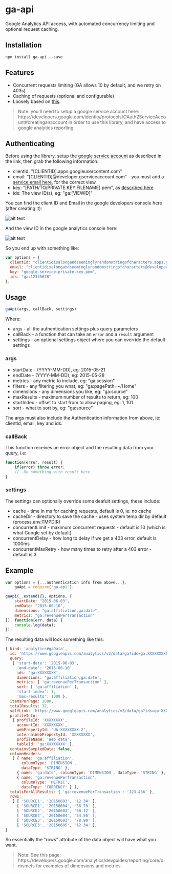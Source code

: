 # ga-api

Google Analytics API access, with automated concurrency limiting and optional request caching.

## Installation

```
npm install ga-api --save
```

## Features

* Concurrent requests limiting (GA allows 10 by default, and we retry on 403s)
* Caching of requests (optional and configurable)
* Loosely based on [this](https://www.npmjs.com/package/ga-analytics).

<blockquote>
	Note: you'll need to setup a google service account here:
	https://developers.google.com/identity/protocols/OAuth2ServiceAccount#creatinganaccount
	in order to use this library, and have access to google analytics reporting.
</blockquote>

## Authenticating

Before using the library, setup the [google service account](https://developers.google.com/identity/protocols/OAuth2ServiceAccount#creatinganaccount) as described in the link, then grab the following information:

* clientId: "[CLIENTID].apps.googleusercontent.com"
* email: "[CLIENTID]@developer.gserviceaccount.com" - you must add a [service email here](https://www.google.com/analytics/web/), for the correct view.
* key: "[PATH/TO/PRIVATE.KEY.FILENAME].pem", as [described here](https://www.npmjs.com/package/ga-analytics)
* ids: The view ID(s), eg: "ga:[VIEWID]"

You can find the client ID and Email in the google developers console here (after creating it):

![alt text](https://raw.githubusercontent.com/jsguy/ga-api/master/instructions/clientid.jpg "Client ID and email")

And the view ID in the google analytics console here:

![alt text](https://raw.githubusercontent.com/jsguy/ga-api/master/instructions/viewid.jpg "View ID")

So you end up with something like:

```javascript
var options = {
  clientId: "clientidisalongandseeminglyrandomstringofcharacters.apps.googleusercontent.com",
  email: "clientidisalongandseeminglyrandomstringofcharacters@developer.gserviceaccount.com",
  key: "google-service-private-key.pem",
  ids: "ga:12345678"
};
```

## Usage

```javascript
gaApi(args, callBack, settings)
```

Where:

* args - all the authentication settings plus query parameters
* callBack - a function that can take an `error` and a `result` argument
* settings - an optional settings object where you can override the default settings


### args

* startDate - (YYYY-MM-DD), eg: 2015-05-21
* endDate - (YYYY-MM-DD), eg: 2015-05-28
* metrics - any metric to include, eg: "ga:session"
* filters - any filtering you wnat, eg: "ga:pagePath=~/Home"
* dimensions - any dimensions you like, eg: "ga:source"
* maxResults - maximum number of results to return, eg: 100
* startIndex - offset to start from to allow paging, eg: 1, 101
* sort - what to sort by, eg: "ga:source"

The args must also include the Authentication information from above, ie: clientId, email, key and ids.


### callBack

This function receives an error object and the resulting data from your query, i.e:

```javascript
function(error, result) {
    if(error) throw error;
    //	Do something with result here
}
```

### settings

The settings can optionally override some deafult settings, these include:

* cache - time in ms for caching requests, default is 0, ie: no cache
* cacheDir - directory to save the cache - uses system temp dir by default (process.env.TMPDIR)
* concurrentLimit - maximum concurrent requests - default is 10 (which is what Google set by default)
* concurrentDelay - how long to delay if we get a 403 error, default is 1000ms
* concurrentMaxRetry - how many times to retry after a 403 error - default is 3


## Example

```javascript
var options = {...authentication info from above...},
	gaApi = require('ga-api');

gaApi(_.extend({}, options, {
	startDate: "2015-06-03",
	endDate: "2015-06-10",
	dimensions: "ga:affiliation,ga:date",
	metrics: "ga:revenuePerTransaction"
}), function(err, data) {
	console.log(data);
});
```

The resulting data will look something like this:

```javascript
{ kind: 'analytics#gaData',
  id: 'https://www.googleapis.com/analytics/v3/data/ga?ids=ga:XXXXXXXX&dimensions=ga:affiliation,ga:date&metrics=ga:revenuePerTransaction&sort=ga:affiliation&start-date=2015-06-03&end-date=2015-06-10',
  query:
   { 'start-date': '2015-06-03',
     'end-date': '2015-06-10',
     ids: 'ga:XXXXXXXX',
     dimensions: 'ga:affiliation,ga:date',
     metrics: [ 'ga:revenuePerTransaction' ],
     sort: [ 'ga:affiliation' ],
     'start-index': 1,
     'max-results': 1000 },
  itemsPerPage: 1000,
  totalResults: 32,
  selfLink: 'https://www.googleapis.com/analytics/v3/data/ga?ids=ga:XXXXXXXX&dimensions=ga:affiliation,ga:date&metrics=ga:revenuePerTransaction&sort=ga:affiliation&start-date=2015-06-03&end-date=2015-06-10',
  profileInfo:
   { profileId: 'XXXXXXXX',
     accountId: 'XXXXXXXX',
     webPropertyId: 'UA-XXXXXXXX-2',
     internalWebPropertyId: 'XXXXXXXX',
     profileName: 'Web data',
     tableId: 'ga:XXXXXXXX' },
  containsSampledData: false,
  columnHeaders:
   [ { name: 'ga:affiliation',
       columnType: 'DIMENSION',
       dataType: 'STRING' },
     { name: 'ga:date', columnType: 'DIMENSION', dataType: 'STRING' },
     { name: 'ga:revenuePerTransaction',
       columnType: 'METRIC',
       dataType: 'CURRENCY' } ],
  totalsForAllResults: { 'ga:revenuePerTransaction': '123.456' },
  rows:
   [ [ 'SOURCE1', '20150603', '12.34' ],
     [ 'SOURCE1', '20150604', '56.78' ],
     [ 'SOURCE2', '20150603', '90.12' ],
     [ 'SOURCE2', '20150604', '34.56' ],
     [ 'SOURCE3', '20150603', '78.90' ],
     [ 'SOURCE3', '20150605', '12.34' ],
}
```
So essentially the "rows" attribute of the data object will have what you want.

<blockquote>
	Note: See this page:
	https://developers.google.com/analytics/devguides/reporting/core/dimsmets
	for examples of dimensions and metrics
</blockquote>
